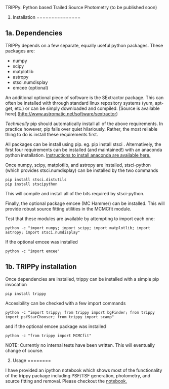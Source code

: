 
TRIPPy: Python based Trailed Source Photometry (to be published soon)


1. Installation
===============

1a. Dependencies
----------------
TRIPPy depends on a few separate, equally useful python packages. These packages are:
* numpy
* scipy
* matplotlib
* astropy
* stsci.numdisplay
* emcee (optional)

An additional optional piece of software is the SExtractor package. This can often be installed with through standard
linux repository systems (yum, apt-get, etc.) or can be simply downloaded and compiled. [Source is available here].(http://www.astromatic.net/software/sextractor)


*Technically* pip should automatically install all of the above requirements. In practice however, pip falls over quiet
hilariously. Rather, the most reliable thing to do is install these requirements first.

All packages can be install using pip. eg. pip install stsci . Alternatively, the first four requirements can be
installed (and maintained!) with an anaconda python installation. [Instructions to install anaconda are available here.](https://www.continuum.io/)

Once numpy, scipy, matplotlib, and astropy are installed, stsci-python (which provides stsci.numdisplay) can be
installed by the two commands

    pip install stsci.distutils
    pip install stscipython

This will compile and install all of the bits required by stsci-python.

Finally, the optional package emcee (MC Hammer) can be installed. This will provide robust source fitting utilities in
the MCMCfit module.

Test that these modules are available by attempting to import each one:

    python -c "import numpy; import scipy; import matplotlib; import astropy; import stsci.numdisplay"

If the optional emcee was installed

    python -c "import emcee"


1b. TRIPPy installation
-----------------------
Once dependencies are installed, trippy can be installed with a simple pip invocation

    pip install trippy

Accesibility can be checked with a few import commands

    python -c "import trippy; from trippy import bgFinder; from trippy import psfStarChooser; from trippy import scamp"

and if the optional emcee package was installed

    python -c "from trippy import MCMCfit"


NOTE: Currently no internal tests have been written. This will eventually change of course.



2. Usage
========

I have provided an ipython notebook which shows most of the functionality of the trippy package including PSF/TSF
generation, photometry, and source fitting and removal. Please checkout the [notebook.](https://github.com/fraserw/trippy/blob/master/tutorial/trippytutorial.ipynb)
